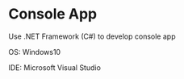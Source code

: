 # Console App
Use .NET Framework (C#) to develop console app

OS: Windows10

IDE: Microsoft Visual Studio
